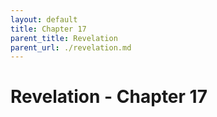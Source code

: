 ```yaml
---
layout: default
title: Chapter 17
parent_title: Revelation
parent_url: ./revelation.md
---
```


# Revelation - Chapter 17
